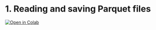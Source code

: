 # 1. Reading and saving Parquet files

[![Open in Colab](https://colab.research.google.com/assets/colab-badge.svg)](https://colab.research.google.com/github/tribp/Forecasting/blob/main/notebooks/helper_notebooks/dataset_and_parquet.ipynb)
